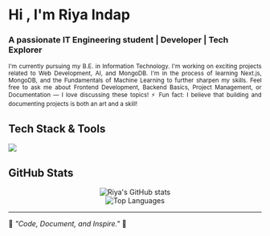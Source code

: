<h1 align="left">Hi , I'm Riya Indap</h1>
<h3 align="left">A passionate IT Engineering student | Developer | Tech Explorer</h3>
<p align="justify">
<small>
I'm currently pursuing my B.E. in Information Technology. I'm working on exciting projects related to Web Development, AI, and MongoDB. I'm in the process of learning Next.js, MongoDB, and the Fundamentals of Machine Learning to further sharpen my skills. Feel free to ask me about Frontend Development, Backend Basics, Project Management, or Documentation — I love discussing these topics! ⚡ Fun fact: I believe that building and documenting projects is both an art and a skill!
</small></p>


##  Tech Stack & Tools
<p align="left">
  <img src="https://skillicons.dev/icons?i=python,java,js,html,css,react,tailwind,nodejs,express,sqlite,mongodb,flutter,typescript,flask,nextjs,php,django,firebase,aws,kubernetes,git,github,figma,postman,vscode,netlify,docker" />
</p>



##  GitHub Stats
<p align="center">
  <img src="https://github-readme-stats.vercel.app/api?username=riyaindap7&show_icons=true&theme=github_dark" alt="Riya's GitHub stats" />
  <br/>
  <img src="https://github-readme-stats.vercel.app/api/top-langs/?username=riyaindap7&layout=compact&theme=github_dark" alt="Top Languages" />
</p>

---

🌟 *"Code, Document, and Inspire."* 🚀
